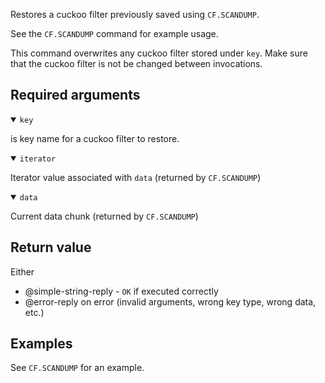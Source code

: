 Restores a cuckoo filter previously saved using `CF.SCANDUMP`.

See the `CF.SCANDUMP` command for example usage.

This command overwrites any cuckoo filter stored under `key`. Make sure that the cuckoo filter is not be changed between invocations.

## Required arguments

<details open><summary><code>key</code></summary>

is key name for a cuckoo filter to restore.
</details>

<details open><summary><code>iterator</code></summary>

Iterator value associated with `data` (returned by `CF.SCANDUMP`)
</details>

<details open><summary><code>data</code></summary>

Current data chunk (returned by `CF.SCANDUMP`)
</details>

## Return value

Either

- @simple-string-reply - `OK` if executed correctly
- @error-reply on error (invalid arguments, wrong key type, wrong data, etc.)

## Examples

See `CF.SCANDUMP` for an example.

